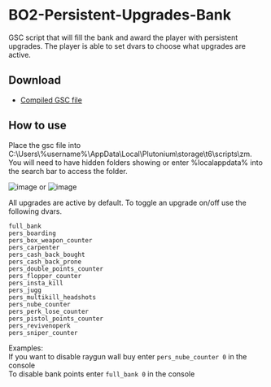 # BO2-Persistent-Upgrades-Bank
GSC script that will fill the bank and award the player with persistent upgrades. The player is able to set dvars to choose what upgrades are active.

## Download
- [Compiled GSC file](https://github.com/HuthTV/BO2-Persistent-Upgrades-Bank/releases/download/2.0/bank_persistent_upgrades.gsc)

## How to use
Place the gsc file into C:\Users\\%username%\AppData\Local\Plutonium\storage\t6\scripts\zm. You will need to have hidden folders showing or enter %localappdata% into the search bar to access the folder.

![image](https://user-images.githubusercontent.com/85683980/180206048-f1e83786-da33-4af9-9d09-8735fdc6e741.png) or 
![image](https://user-images.githubusercontent.com/85683980/180205861-5caaf24d-6a03-4337-a8a4-23b914464ce9.png)

All upgrades are active by default. To toggle an upgrade on/off use the following dvars.

```
full_bank
pers_boarding
pers_box_weapon_counter
pers_carpenter
pers_cash_back_bought
pers_cash_back_prone
pers_double_points_counter
pers_flopper_counter
pers_insta_kill
pers_jugg
pers_multikill_headshots
pers_nube_counter
pers_perk_lose_counter
pers_pistol_points_counter
pers_revivenoperk
pers_sniper_counter
```
Examples:  
If you want to disable raygun wall buy enter ```pers_nube_counter 0``` in the console  
To disable bank points enter ```full_bank 0``` in the console


